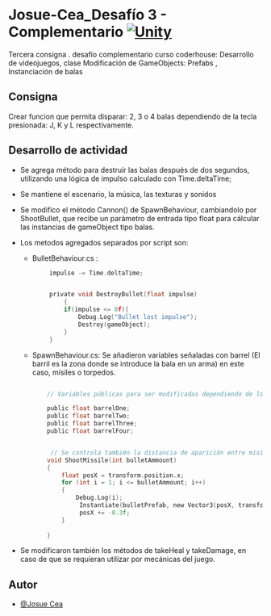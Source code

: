 # Josue-Cea_Desafío 3 - Complementario [![Unity](https://img.shields.io/badge/Unity-100000?style=for-the-badge&logo=unity&logoColor=white)](https://unity.com/es)

Tercera consigna . desafío complementario curso coderhouse: Desarrollo de videojuegos, clase Modificación de GameObjects: Prefabs , Instanciación de balas

## Consigna

Crear funcion que permita disparar: 2, 3 o 4 balas dependiendo de la tecla presionada: J, K y L respectivamente.

## Desarrollo de actividad

- Se agrega método para destruir las balas después de dos segundos, utilizando una lógica de impulso calculado con Time.deltaTime;

- Se mantiene el escenario, la música, las texturas y sonidos

- Se modifico el método Cannon() de SpawnBehaviour, cambiandolo por ShootBullet, que recibe un parámetro de entrada tipo float para cálcular las instancias de gameObject tipo balas.

- Los metodos agregados separados por script son: 
    - BulletBehaviour.cs : 

    ```c
            impulse -= Time.deltaTime;


            private void DestroyBullet(float impulse)
                {   
                if(impulse <= 0f){
                    Debug.Log("Bullet lost impulse");
                    Destroy(gameObject);
                }   
            }

    ```

    - SpawnBehaviour.cs: Se añadieron variables señaladas con barrel (El barril es la zona donde se introduce la bala en un arma) en este caso, misiles o torpedos.
        ```c

            // Variables públicas para ser modificadas dependiendo de lo que pase en el juego (powerups, aumento de balas, etc)

            public float barrelOne;
            public float barrelTwo;
            public float barrelThree;
            public float barrelFour;


             // Se controla también la distancia de aparición entre misiles, para que no aparezcan superpuestos
            void ShootMissile(int bulletAmmount)
            {    
                float posX = transform.position.x;
                for (int i = 1; i <= bulletAmmount; i++)
                {   
                    Debug.Log(i);
                     Instantiate(bulletPrefab, new Vector3(posX, transform.position.y,transform.position.z), bulletPrefab.transform.rotation);
                     posX += -0.3f;
                }
               
            }

        ```
- Se modificaron también los métodos de takeHeal y takeDamage, en caso de que se requieran utilizar por mecánicas del juego.
## Autor

- [@Josue Cea](https://www.github.com/Nifrith)

